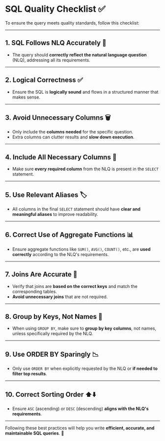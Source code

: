 # SQL Quality Checklist ✅

To ensure the query meets quality standards, follow this checklist:

---

## 1. SQL Follows NLQ Accurately 🎯
- The query should **correctly reflect the natural language question** (NLQ), addressing all its requirements.

---

## 2. Logical Correctness ✅
- Ensure the SQL is **logically sound** and flows in a structured manner that makes sense.

---

## 3. Avoid Unnecessary Columns 🗑️
- Only include the **columns needed** for the specific question.
- Extra columns can clutter results and **slow down execution**.

---

## 4. Include All Necessary Columns 📌
- Make sure **every required column** from the NLQ is present in the `SELECT` statement.

---

## 5. Use Relevant Aliases 🏷️
- All columns in the final `SELECT` statement should have **clear and meaningful aliases** to improve readability.

---

## 6. Correct Use of Aggregate Functions 📊
- Ensure aggregate functions like `SUM()`, `AVG()`, `COUNT()`, etc., are **used correctly** according to the NLQ's requirements.

---

## 7. Joins Are Accurate 🔗
- Verify that joins are **based on the correct keys** and match the corresponding tables.
- **Avoid unnecessary joins** that are not required.

---

## 8. Group by Keys, Not Names 🔑
- When using `GROUP BY`, make sure to **group by key columns**, not names, unless specifically required by the NLQ.

---

## 9. Use ORDER BY Sparingly 📉
- Only use `ORDER BY` when explicitly requested by the NLQ or **if needed to filter top results**.

---

## 10. Correct Sorting Order ⬆️⬇️
- Ensure `ASC` (ascending) or `DESC` (descending) **aligns with the NLQ's requirements**.

---

Following these best practices will help you write **efficient, accurate, and maintainable SQL queries**. 🚀
